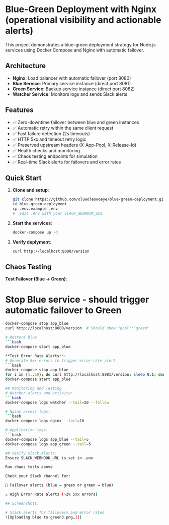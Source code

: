 # Blue-Green Deployment with Nginx (operational visibility and actionable alerts)

This project demonstrates a blue-green deployment strategy for Node.js services using Docker Compose and Nginx with automatic failover.

## Architecture

- **Nginx**: Load balancer with automatic failover (port 8080)
- **Blue Service**: Primary service instance (direct port 8081)
- **Green Service**: Backup service instance (direct port 8082)
- **Watcher Service**: Monitors logs and sends Slack alerts

## Features

- ✅ Zero-downtime failover between blue and green instances
- ✅ Automatic retry within the same client request
- ✅ Fast failure detection (2s timeouts)
- ✅ HTTP 5xx and timeout retry logic
- ✅ Preserved upstream headers (X-App-Pool, X-Release-Id)
- ✅ Health checks and monitoring
- ✅ Chaos testing endpoints for simulation
- ✅ Real-time Slack alerts for failovers and error rates
  
## Quick Start

1. **Clone and setup**:
   ```bash
   git clone https://github.com/oluwoleowoeye/blue-green-deployment.git
   cd blue-green-deployment
   cp .env.example .env
   #  Edit .env with your SLACK_WEBHOOK_URL
2. **Start the services**:
   ```bash
   docker-compose up -d
2. **Verify deplyment**:
   ```bash
   curl http://localhost:8080/version

## Chaos Testing 

**Test Failover (Blue → Green)**: 
# Stop Blue service - should trigger automatic failover to Green 
```bash 
docker-compose stop app_blue
curl http://localhost:8080/version  # Should show "pool":"green"

# Restore Blue
```bash 
docker-compose start app_blue 

**Test Error Rate Alerts**: 
# Generate 5xx errors to trigger error-rate alert
```bash 
docker-compose stop app_blue
for i in {1..10}; do curl http://localhost:8081/version; sleep 0.1; done
docker-compose start app_blue

## Monitoring and Testing
# Watcher alerts and activity: 
```bash 
docker-compose logs watcher --tail=20 --follow

# Nginx access logs: 
```bash 
docker-compose logs nginx --tail=10

# Application logs: 
```bash 
docker-compose logs app_blue --tail=5
docker-compose logs app_green --tail=5

## Verify Slack Alerts:
Ensure SLACK_WEBHOOK_URL is set in .env

Run chaos tests above

Check your Slack channel for:

🚨 Failover alerts (blue → green or green → blue)

⚠️ High Error Rate alerts (>2% 5xx errors)

## Screenshots:

# Slack alerts for failovers and error rates
![Uploading blue to green3.png…]()
